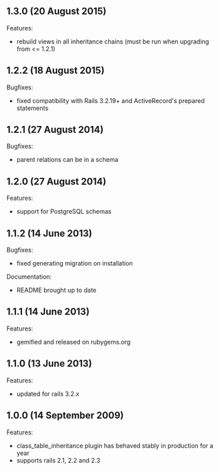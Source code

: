 ## 1.3.0 (20 August 2015)

Features:

  - rebuild views in all inheritance chains (must be run when upgrading from <= 1.2.1)

## 1.2.2 (18 August 2015)

Bugfixes:

  - fixed compatibility with Rails 3.2.19+ and ActiveRecord's prepared statements

## 1.2.1 (27 August 2014)

Bugfixes:

  - parent relations can be in a schema

## 1.2.0 (27 August 2014)

Features:

  - support for PostgreSQL schemas

## 1.1.2 (14 June 2013)

Bugfixes:

  - fixed generating migration on installation

Documentation:

  - README brought up to date

## 1.1.1 (14 June 2013)

Features:

  - gemified and released on rubygems.org

## 1.1.0 (13 June 2013)

Features:

  - updated for rails 3.2.x

## 1.0.0 (14 September 2009)

Features:

  - class_table_inheritance plugin has behaved stably in production for a year
  - supports rails 2.1, 2.2 and 2.3